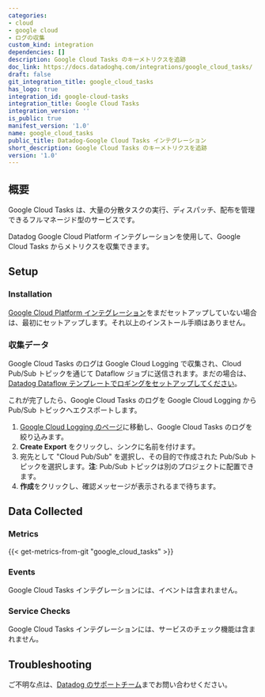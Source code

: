 ```yaml
---
categories:
- cloud
- google cloud
- ログの収集
custom_kind: integration
dependencies: []
description: Google Cloud Tasks のキーメトリクスを追跡
doc_link: https://docs.datadoghq.com/integrations/google_cloud_tasks/
draft: false
git_integration_title: google_cloud_tasks
has_logo: true
integration_id: google-cloud-tasks
integration_title: Google Cloud Tasks
integration_version: ''
is_public: true
manifest_version: '1.0'
name: google_cloud_tasks
public_title: Datadog-Google Cloud Tasks インテグレーション
short_description: Google Cloud Tasks のキーメトリクスを追跡
version: '1.0'
---
```


<!--  SOURCED FROM https://github.com/DataDog/dogweb -->
## 概要

Google Cloud Tasks は、大量の分散タスクの実行、ディスパッチ、配布を管理できるフルマネージド型のサービスです。

Datadog Google Cloud Platform インテグレーションを使用して、Google Cloud Tasks からメトリクスを収集できます。

## Setup

### Installation

[Google Cloud Platform インテグレーション][1]をまだセットアップしていない場合は、最初にセットアップします。それ以上のインストール手順はありません。

### 収集データ

Google Cloud Tasks のログは Google Cloud Logging で収集され、Cloud Pub/Sub トピックを通じて Dataflow ジョブに送信されます。まだの場合は、[Datadog Dataflow テンプレートでロギングをセットアップしてください][2]。

これが完了したら、Google Cloud Tasks のログを Google Cloud Logging から Pub/Sub トピックへエクスポートします。

1. [Google Cloud Logging のページ][3]に移動し、Google Cloud Tasks のログを絞り込みます。
2. **Create Export** をクリックし、シンクに名前を付けます。
3. 宛先として "Cloud Pub/Sub" を選択し、その目的で作成された Pub/Sub トピックを選択します。**注**: Pub/Sub トピックは別のプロジェクトに配置できます。
4. **作成**をクリックし、確認メッセージが表示されるまで待ちます。

## Data Collected

### Metrics
{{< get-metrics-from-git "google_cloud_tasks" >}}


### Events

Google Cloud Tasks インテグレーションには、イベントは含まれません。

### Service Checks

Google Cloud Tasks インテグレーションには、サービスのチェック機能は含まれません。

## Troubleshooting

ご不明な点は、[Datadog のサポートチーム][5]までお問い合わせください。

[1]: https://docs.datadoghq.com/ja/integrations/google_cloud_platform/
[2]: https://docs.datadoghq.com/ja/integrations/google_cloud_platform/#log-collection
[3]: https://console.cloud.google.com/logs/viewer
[4]: https://github.com/DataDog/dogweb/blob/prod/integration/google_cloud_tasks/google_cloud_tasks_metadata.csv
[5]: https://docs.datadoghq.com/ja/help/